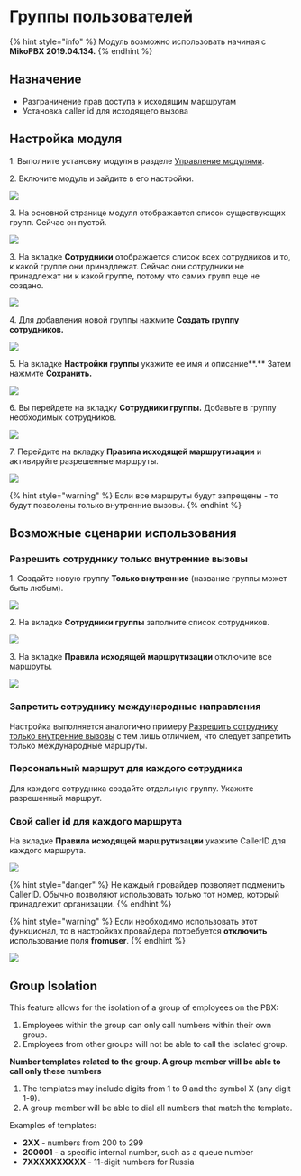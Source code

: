 # Группы пользователей

{% hint style="info" %}
Модуль возможно использовать начиная с **MikoPBX 2019.04.134.**
{% endhint %}

## Назначение <a href="#osnovnye_zadachi_reshaemye_modulem" id="osnovnye_zadachi_reshaemye_modulem"></a>

* Разграничение прав доступа к исходящим маршрутам
* Установка caller id для исходящего вызова

## Настройка модуля <a href="#nastrojka_modulja" id="nastrojka_modulja"></a>

1\. Выполните установку модуля в разделе [Управление модулями](../../manual/modules/pbx-extension-modules/).

2\. Включите модуль и зайдите в его настройки.

![](../../.gitbook/assets/mod\_grup\_polz\_0.gif)

3\. На основной странице модуля отображается список существующих групп. Сейчас он пустой.

![](../../.gitbook/assets/mod\_grup\_polz\_0.png)

3\. На вкладке **Cотрудники** отображается список всех сотрудников и то, к какой группе они принадлежат. Сейчас они сотрудники не принадлежат ни к какой группе, потому что самих групп еще не создано.

![](../../.gitbook/assets/mod\_grup\_polz\_1.png)

4\. Для добавления новой группы нажмите **Создать группу сотрудников.**

![](../../.gitbook/assets/mod\_grup\_polz\_2.png)

5\. На вкладке **Настройки группы** укажите ее имя и описание**.**  Затем нажмите **Сохранить.**

![](../../.gitbook/assets/mod\_grup\_polz\_3.png)

6\. Вы перейдете на вкладку **Сотрудники группы.** Добавьте в группу необходимых сотрудников.

![](../../.gitbook/assets/mod\_grup\_polz\_1.gif)

7\. Перейдите на вкладку **Правила исходящей маршрутизации** и активируйте разрешенные маршруты.

![](../../.gitbook/assets/mod\_grup\_polz\_2.gif)

{% hint style="warning" %}
Если все маршруты будут запрещены - то будут позволены только внутренние вызовы.
{% endhint %}

## Возможные сценарии использования <a href="#vozmozhnye_scenarii_ispolzovanija" id="vozmozhnye_scenarii_ispolzovanija"></a>

### Разрешить сотруднику только внутренние вызовы <a href="#razreshit_sotrudniku_tolko_vnutrennie_vyzovy" id="razreshit_sotrudniku_tolko_vnutrennie_vyzovy"></a>

1\. Создайте новую группу **Только внутренние** (название группы может быть любым).

![](../../.gitbook/assets/mod\_grup\_polz\_4.png)

2\. На вкладке **Сотрудники группы** заполните список сотрудников.

![](../../.gitbook/assets/mod\_grup\_polz\_5.png)

3\. На вкладке **Правила исходящей маршрутизации** отключите все маршруты.

![](../../.gitbook/assets/mod\_grup\_polz\_6.png)

### Запретить сотруднику международные направления <a href="#zapretit_sotrudniku_mezhdunarodnye_napravlenija" id="zapretit_sotrudniku_mezhdunarodnye_napravlenija"></a>

Настройка выполняется аналогично примеру [Разрешить сотруднику только внутренние вызовы](module-users-groups.md#razreshit\_sotrudniku\_tolko\_vnutrennie\_vyzovy) с тем лишь отличием, что следует запретить только международные маршруты.

### Персональный маршрут для каждого сотрудника <a href="#personalnyj_marshrut_dlja_kazhdogo_sotrudnika" id="personalnyj_marshrut_dlja_kazhdogo_sotrudnika"></a>

Для каждого сотрудника создайте отдельную группу. Укажите разрешенный маршрут.

### Свой caller id для каждого маршрута <a href="#svoj_caller_id_dlja_kazhdogo_marshruta" id="svoj_caller_id_dlja_kazhdogo_marshruta"></a>

На вкладке **Правила исходящей маршрутизации** укажите CallerID для каждого маршрута.

![](../../.gitbook/assets/mod\_grup\_polz\_7.png)

{% hint style="danger" %}
Не каждый провайдер позволяет подменить CallerID. Обычно позволяют использовать только тот номер, который принадлежит организации.
{% endhint %}

{% hint style="warning" %}
Если необходимо использовать этот функционал, то в настройках провайдера потребуется **отключить** использование поля **fromuser**.
{% endhint %}

![](../../.gitbook/assets/mod\_grup\_polz\_8.png)

## Group Isolation <a href="#group_isolation" id="group_isolation"></a>

This feature allows for the isolation of a group of employees on the PBX:

1. Employees within the group can only call numbers within their own group.
2. Employees from other groups will not be able to call the isolated group.

**Number templates related to the group. A group member will be able to call only these numbers**

1. The templates may include digits from 1 to 9 and the symbol X (any digit 1-9).
2. A group member will be able to dial all numbers that match the template.

Examples of templates:

* **2XX** - numbers from 200 to 299
* **200001** - a specific internal number, such as a queue number
* **7XXXXXXXXXX** - 11-digit numbers for Russia
